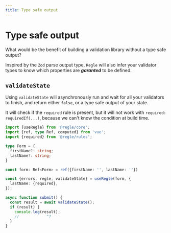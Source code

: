 ```yaml
---
title: Type safe output
---
```


# Type safe output


What would be the benefit of building a validation library without a type safe output?

Inspired by the `Zod` parse output type, `Regle` will also infer your validator types to know which properties are _**garanted**_ to be defined.


## `validateState`

Using `validateState` will asynchronously run and wait for all your validators to finish, and return either `false`, or a type safe output of your state.

It will check if the `required` rule is present, but it will not work with `required: requiredIf(...)`, because we can't know the condition at build time.


```ts twoslash
import {useRegle} from '@regle/core';
import {ref, type Ref, computed} from 'vue';
import {required} from '@regle/rules';

type Form = {
  firstName?: string;
  lastName?: string;
}

const form: Ref<Form> = ref({firstName: '', lastName: ''})

const {errors, regle, validateState} = useRegle(form, {
  lastName: {required},
});

async function submit() {
  const result = await validateState();
  if (result) {
    console.log(result);
    //            ^?
  }
}
```